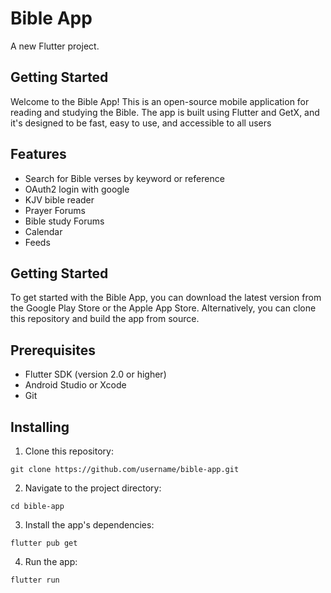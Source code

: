 # Bible App


A new Flutter project.

## Getting Started

Welcome to the Bible App! This is an open-source mobile application for reading and studying the Bible. The app is built using Flutter and GetX, and it's designed to be fast, easy to use, and accessible to all users

## Features

- Search for Bible verses by keyword or reference
- OAuth2 login with google
- KJV bible reader
- Prayer Forums
- Bible study Forums
- Calendar
- Feeds

## Getting Started
To get started with the Bible App, you can download the latest version from the Google Play Store or the Apple App Store. Alternatively, you can clone this repository and build the app from source.

## Prerequisites
- Flutter SDK (version 2.0 or higher)
- Android Studio or Xcode
- Git

## Installing
1. Clone this repository:

`git clone https://github.com/username/bible-app.git`

2. Navigate to the project directory:

`cd bible-app`

3. Install the app's dependencies:

`flutter pub get`

4. Run the app:

`flutter run`


